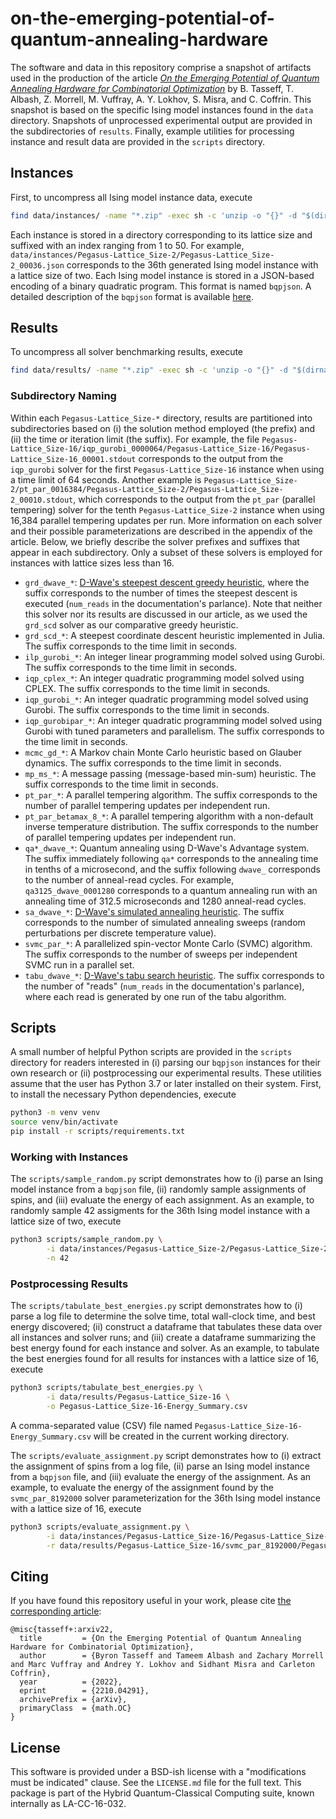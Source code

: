 # on-the-emerging-potential-of-quantum-annealing-hardware 

The software and data in this repository comprise a snapshot of artifacts used in the production of the article [_On the Emerging Potential of Quantum Annealing Hardware for Combinatorial Optimization_](https://arxiv.org/pdf/2210.04291.pdf) by B. Tasseff, T. Albash, Z. Morrell, M. Vuffray, A. Y. Lokhov, S. Misra, and C. Coffrin.
This snapshot is based on the specific Ising model instances found in the `data` directory.
Snapshots of unprocessed experimental output are provided in the subdirectories of `results`.
Finally, example utilities for processing instance and result data are provided in the `scripts` directory.

## Instances

First, to uncompress all Ising model instance data, execute
```bash
find data/instances/ -name "*.zip" -exec sh -c 'unzip -o "{}" -d "$(dirname "{}")"' \;
```

Each instance is stored in a directory corresponding to its lattice size and suffixed with an index ranging from 1 to 50.
For example, `data/instances/Pegasus-Lattice_Size-2/Pegasus-Lattice_Size-2_00036.json` corresponds to the 36th generated Ising model instance with a lattice size of two.
Each Ising model instance is stored in a JSON-based encoding of a binary quadratic program.
This format is named `bqpjson`.
A detailed description of the `bqpjson` format is available [here](http://bqpjson.readthedocs.io/en/latest/bqpjson_format.html).


## Results

To uncompress all solver benchmarking results, execute
```bash
find data/results/ -name "*.zip" -exec sh -c 'unzip -o "{}" -d "$(dirname "{}")"' \;
```

### Subdirectory Naming

Within each `Pegasus-Lattice_Size-*` directory, results are partitioned into subdirectories based on (i) the solution method employed (the prefix) and (ii) the time or iteration limit (the suffix).
For example, the file `Pegasus-Lattice_Size-16/iqp_gurobi_0000064/Pegasus-Lattice_Size-16/Pegasus-Lattice_Size-16_00001.stdout` corresponds to the output from the `iqp_gurobi` solver for the first `Pegasus-Lattice_Size-16` instance when using a time limit of 64 seconds.
Another example is `Pegasus-Lattice_Size-2/pt_par_0016384/Pegasus-Lattice_Size-2/Pegasus-Lattice_Size-2_00010.stdout`, which corresponds to the output from the `pt_par` (parallel tempering) solver for the tenth `Pegasus-Lattice_Size-2` instance when using 16,384 parallel tempering updates per run.
More information on each solver and their possible parameterizations are described in the appendix of the article.
Below, we briefly describe the solver prefixes and suffixes that appear in each subdirectory.
Only a subset of these solvers is employed for instances with lattice sizes less than 16.

- `grd_dwave_*`: [D-Wave's steepest descent greedy heuristic](https://github.com/dwavesystems/dwave-greedy), where the suffix corresponds to the number of times the steepest descent is executed (`num_reads` in the documentation's parlance). Note that neither this solver nor its results are discussed in our article, as we used the `grd_scd` solver as our comparative greedy heuristic.
- `grd_scd_*`: A steepest coordinate descent heuristic implemented in Julia. The suffix corresponds to the time limit in seconds.
- `ilp_gurobi_*`: An integer linear programming model solved using Gurobi. The suffix corresponds to the time limit in seconds.
- `iqp_cplex_*`: An integer quadratic programming model solved using CPLEX. The suffix corresponds to the time limit in seconds.
- `iqp_gurobi_*`: An integer quadratic programming model solved using Gurobi. The suffix corresponds to the time limit in seconds.
- `iqp_gurobipar_*`: An integer quadratic programming model solved using Gurobi with tuned parameters and parallelism. The suffix corresponds to the time limit in seconds.
- `mcmc_gd_*`: A Markov chain Monte Carlo heuristic based on Glauber dynamics. The suffix corresponds to the time limit in seconds.
- `mp_ms_*`: A message passing (message-based min-sum) heuristic. The suffix corresponds to the time limit in seconds.
- `pt_par_*`: A parallel tempering algorithm. The suffix corresponds to the number of parallel tempering updates per independent run.
- `pt_par_betamax_8_*`: A parallel tempering algorithm with a non-default inverse temperature distribution. The suffix corresponds to the number of parallel tempering updates per independent run.
- `qa*_dwave_*`: Quantum annealing using D-Wave's Advantage system. The suffix immediately following `qa*` corresponds to the annealing time in tenths of a microsecond, and the suffix following `dwave_` corresponds to the number of anneal-read cycles. For example, `qa3125_dwave_0001280` corresponds to a quantum annealing run with an annealing time of 312.5 microseconds and 1280 anneal-read cycles.
- `sa_dwave_*`: [D-Wave's simulated annealing heuristic](https://github.com/dwavesystems/dwave-neal). The suffix corresponds to the number of simulated annealing sweeps (random perturbations per discrete temperature value).
- `svmc_par_*`: A parallelized spin-vector Monte Carlo (SVMC) algorithm. The suffix corresponds to the number of sweeps per independent SVMC run in a parallel set.
- `tabu_dwave_*`: [D-Wave's tabu search heuristic](https://github.com/dwavesystems/dwave-tabu). The suffix corresponds to the number of "reads" (`num_reads` in the documentation's parlance), where each read is generated by one run of the tabu algorithm.

## Scripts

A small number of helpful Python scripts are provided in the `scripts` directory for readers interested in (i) parsing our `bqpjson` instances for their own research or (ii) postprocessing our experimental results.
These utilities assume that the user has Python 3.7 or later installed on their system.
First, to install the necessary Python dependencies, execute
```bash
python3 -m venv venv
source venv/bin/activate
pip install -r scripts/requirements.txt
```

### Working with Instances

The `scripts/sample_random.py` script demonstrates how to (i) parse an Ising model instance from a `bqpjson` file, (ii) randomly sample assignments of spins, and (iii) evaluate the energy of each assignment.
As an example, to randomly sample 42 assigments for the 36th Ising model instance with a lattice size of two, execute
```bash
python3 scripts/sample_random.py \
        -i data/instances/Pegasus-Lattice_Size-2/Pegasus-Lattice_Size-2_00036.json \
        -n 42
```

### Postprocessing Results

The `scripts/tabulate_best_energies.py` script demonstrates how to (i) parse a log file to determine the solve time, total wall-clock time, and best energy discovered; (ii) construct a dataframe that tabulates these data over all instances and solver runs; and (iii) create a dataframe summarizing the best energy found for each instance and solver.
As an example, to tabulate the best energies found for all results for instances with a lattice size of 16, execute
```bash
python3 scripts/tabulate_best_energies.py \
        -i data/results/Pegasus-Lattice_Size-16 \
        -o Pegasus-Lattice_Size-16-Energy_Summary.csv
```
A comma-separated value (CSV) file named `Pegasus-Lattice_Size-16-Energy_Summary.csv` will be created in the current working directory.

The `scripts/evaluate_assignment.py` script demonstrates how to (i) extract the assignment of spins from a log file, (ii) parse an Ising model instance from a `bqpjson` file, and (iii) evaluate the energy of the assignment.
As an example, to evaluate the energy of the assignment found by the `svmc_par_8192000` solver parameterization for the 36th Ising model instance with a lattice size of 16, execute
```bash
python3 scripts/evaluate_assignment.py \
        -i data/instances/Pegasus-Lattice_Size-16/Pegasus-Lattice_Size-16_00036.json \
        -r data/results/Pegasus-Lattice_Size-16/svmc_par_8192000/Pegasus-Lattice_Size-16/Pegasus-Lattice_Size-16_00036.stdout
```

## Citing

If you have found this repository useful in your work, please cite [the corresponding article](https://arxiv.org/pdf/2210.04291.pdf):
```
@misc{tasseff+:arxiv22,
  title         = {On the Emerging Potential of Quantum Annealing Hardware for Combinatorial Optimization},
  author        = {Byron Tasseff and Tameem Albash and Zachary Morrell and Marc Vuffray and Andrey Y. Lokhov and Sidhant Misra and Carleton Coffrin},
  year          = {2022},
  eprint        = {2210.04291},
  archivePrefix = {arXiv},
  primaryClass  = {math.OC}
}
```

## License

This software is provided under a BSD-ish license with a "modifications must be indicated" clause.
See the `LICENSE.md` file for the full text.
This package is part of the Hybrid Quantum-Classical Computing suite, known internally as LA-CC-16-032.
